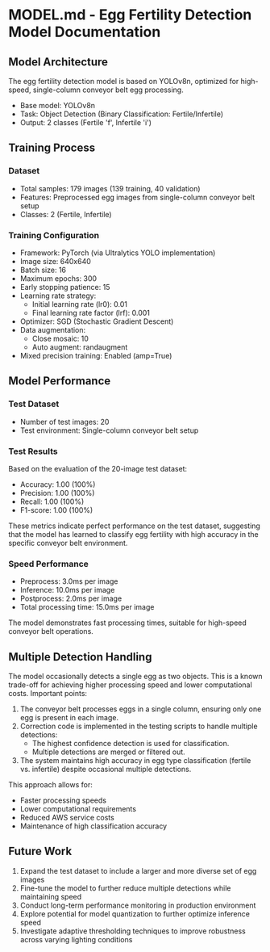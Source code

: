 # MODEL.md - Egg Fertility Detection Model Documentation

## Model Architecture

The egg fertility detection model is based on YOLOv8n, optimized for high-speed, single-column conveyor belt egg processing.

- Base model: YOLOv8n
- Task: Object Detection (Binary Classification: Fertile/Infertile)
- Output: 2 classes (Fertile 'f', Infertile 'i')

## Training Process

### Dataset
- Total samples: 179 images (139 training, 40 validation)
- Features: Preprocessed egg images from single-column conveyor belt setup
- Classes: 2 (Fertile, Infertile)

### Training Configuration
- Framework: PyTorch (via Ultralytics YOLO implementation)
- Image size: 640x640
- Batch size: 16
- Maximum epochs: 300
- Early stopping patience: 15
- Learning rate strategy:
  - Initial learning rate (lr0): 0.01
  - Final learning rate factor (lrf): 0.001
- Optimizer: SGD (Stochastic Gradient Descent)
- Data augmentation:
  - Close mosaic: 10
  - Auto augment: randaugment
- Mixed precision training: Enabled (amp=True)

## Model Performance

### Test Dataset
- Number of test images: 20
- Test environment: Single-column conveyor belt setup

### Test Results
Based on the evaluation of the 20-image test dataset:

- Accuracy: 1.00 (100%)
- Precision: 1.00 (100%)
- Recall: 1.00 (100%)
- F1-score: 1.00 (100%)

These metrics indicate perfect performance on the test dataset, suggesting that the model has learned to classify egg fertility with high accuracy in the specific conveyor belt environment.

### Speed Performance
- Preprocess: 3.0ms per image
- Inference: 10.0ms per image
- Postprocess: 2.0ms per image
- Total processing time: 15.0ms per image

The model demonstrates fast processing times, suitable for high-speed conveyor belt operations.

## Multiple Detection Handling

The model occasionally detects a single egg as two objects. This is a known trade-off for achieving higher processing speed and lower computational costs. Important points:

1. The conveyor belt processes eggs in a single column, ensuring only one egg is present in each image.
2. Correction code is implemented in the testing scripts to handle multiple detections:
   - The highest confidence detection is used for classification.
   - Multiple detections are merged or filtered out.
3. The system maintains high accuracy in egg type classification (fertile vs. infertile) despite occasional multiple detections.

This approach allows for:
- Faster processing speeds
- Lower computational requirements
- Reduced AWS service costs
- Maintenance of high classification accuracy

## Future Work

1. Expand the test dataset to include a larger and more diverse set of egg images
2. Fine-tune the model to further reduce multiple detections while maintaining speed
3. Conduct long-term performance monitoring in production environment
4. Explore potential for model quantization to further optimize inference speed
5. Investigate adaptive thresholding techniques to improve robustness across varying lighting conditions
